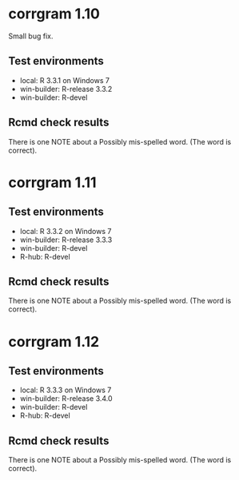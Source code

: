 # corrgram 1.10

Small bug fix.

## Test environments

* local: R 3.3.1 on Windows 7
* win-builder: R-release 3.3.2
* win-builder: R-devel

## Rcmd check results

There is one NOTE about a Possibly mis-spelled word.  (The word is correct).

# corrgram 1.11

## Test environments

* local: R 3.3.2 on Windows 7
* win-builder: R-release 3.3.3
* win-builder: R-devel
* R-hub: R-devel

## Rcmd check results

There is one NOTE about a Possibly mis-spelled word.  (The word is correct).

# corrgram 1.12

## Test environments

* local: R 3.3.3 on Windows 7
* win-builder: R-release 3.4.0
* win-builder: R-devel
* R-hub: R-devel

## Rcmd check results

There is one NOTE about a Possibly mis-spelled word.  (The word is correct).
